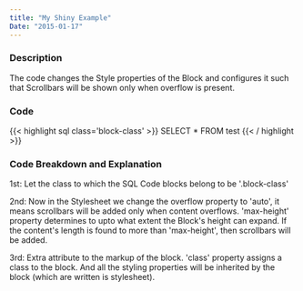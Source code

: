 ```yaml
---
title: "My Shiny Example"
Date: "2015-01-17"
---
```



### Description
The code changes the Style properties of the Block and configures it such that Scrollbars will be shown only when overflow is present.
### Code
<style>
  .block-class{overflow:auto;max-height:400px;}
</style>
{{< highlight sql class='block-class' >}}
SELECT * FROM test
{{< / highlight >}}

### Code Breakdown and Explanation
1st:
  Let the class to which the SQL Code blocks belong to be '.block-class'

2nd:
  Now in the Stylesheet we change the overflow property to 'auto', it means scrollbars will be added only when content overflows.
  'max-height' property determines to upto what extent the Block's height can expand. If the content's length is found to more than 'max-height', then scrollbars will be added.

3rd:
  Extra attribute to the markup of the block. 'class' property assigns a class to the block. And all the styling properties will be inherited by the block (which are written is stylesheet).
